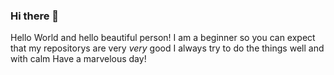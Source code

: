 ### Hi there 👋

<!--
**kurisu-Contreras/kurisu-Contreras** is a ✨ _special_ ✨ repository because its `README.md` (this file) appears on your GitHub profile.

Here are some ideas to get you started:

- 🔭 I’m currently working on ...
- 🌱 I’m currently learning ...
- 👯 I’m looking to collaborate on ...
- 🤔 I’m looking for help with ...
- 💬 Ask me about ...
- 📫 How to reach me: ...
- 😄 Pronouns: ...
- ⚡ Fun fact: ...
-->
Hello World and hello beautiful person!
I am a beginner so you can expect that my repositorys are very *very* good 
I always try to do the things well and with calm
Have a marvelous day!
